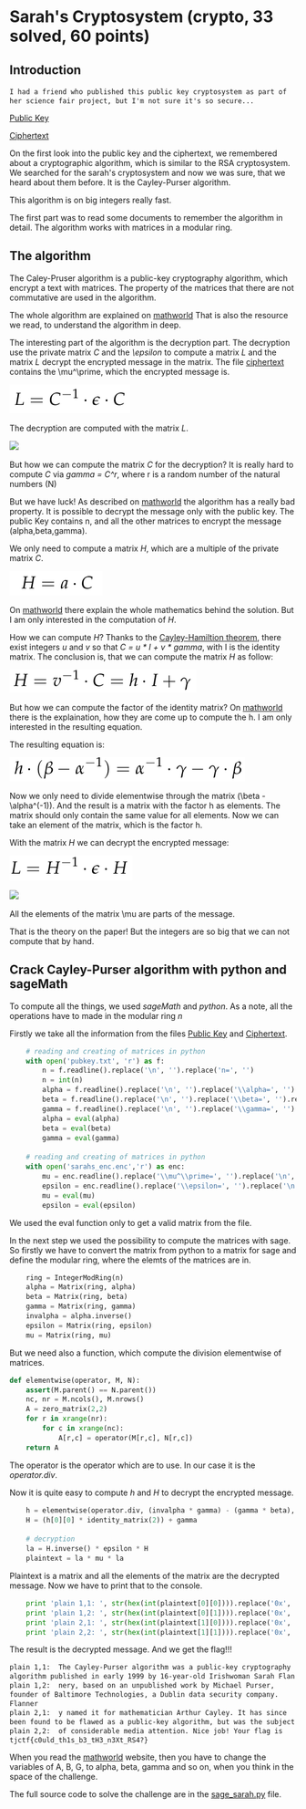 # Sarah's Cryptosystem (crypto, 33 solved, 60 points)

## Introduction
```
I had a friend who published this public key cryptosystem as part of her science fair project, but I'm not sure it's so secure...
```

[Public Key](https://github.com/Lev9L-Team/ctf/tree/master/2018-08-07_tjctf/sarahs_crypto/pubkey.txt)

[Ciphertext](https://github.com/Lev9L-Team/ctf/tree/master/2018-08-07_tjctf/sarahs_crypto/sarahs_enc.enc)

On the first look into the public key and the ciphertext, we remembered about a cryptographic algorithm,
which is similar to the RSA cryptosystem. We searched for the sarah's cryptosystem and now we was sure,
that we heard about them before. It is the Cayley-Purser algorithm. 

This algorithm is on big integers really fast. 

The first part was to read some documents to remember the algorithm in detail. 
The algorithm works with matrices in a modular ring. 

## The algorithm

The Caley-Pruser algorithm is a public-key cryptography algorithm, which encrypt a text with matrices.
The property of the matrices that there are not commutative are used in the algorithm.

The whole algorithm are explained on [mathworld](http://mathworld.wolfram.com/Cayley-PurserAlgorithm.html)
That is also the resource we read, to understand the algorithm in deep.

The interesting part of the algorithm is the decryption part. The decryption use the private matrix *C* 
and the *\epsilon* to compute a matrix *L* and the matrix *L* decrypt the encrypted message in the matrix.
The file [ciphertext](https://github.com/Lev9L-Team/ctf/tree/master/2018-08-07_tjctf/sarahs_crypto/sarahs_enc.enc)
contains the \mu^\prime, which the encrypted message is. 

![](L_equation.png)

The decryption are computed with the matrix *L*.

![](decryption.png)

But how we can compute the matrix *C* for the decryption? 
It is really hard to compute *C* via *gamma = C^r*, where r is a random number of the natural numbers (N)

But we have luck! As described on [mathworld](http://mathworld.wolfram.com/Cayley-PurserAlgorithm.html)
the algorithm has a really bad property. It is possible to decrypt the message only with 
the public key. The public Key contains n, and all the other matrices to encrypt the message (alpha,beta,gamma).

We only need to compute a matrix *H*, which are a multiple of the private matrix *C*.

![](h_property.png)

On [mathworld](http://mathworld.wolfram.com/Cayley-PurserAlgorithm.html) there explain the whole mathematics
behind the solution. But I am only interested in the computation of *H*.

How we can compute *H*?
Thanks to the [Cayley-Hamiltion theorem](http://mathworld.wolfram.com/Cayley-HamiltonTheorem.html),
there exist integers *u* and *v* so that *C = u \* I + v \* gamma*, with I is the identity matrix.
The conclusion is, that we can compute the matrix *H* as follow:

![](H_equation.png)

But how we can compute the factor of the identity matrix?
On [mathworld](http://mathworld.wolfram.com/Cayley-PurserAlgorithm.html) there is the explaination, 
how they are come up to compute the h. I am only interested in the resulting equation.

The resulting equation is:

![](h_equation.png)

Now we only need to divide elementwise through the matrix (\beta - \alpha^(-1)).
And the result is a matrix with the factor h as elements.
The matrix should only contain the same value for all elements. 
Now we can take an element of the matrix, which is the factor h. 

With the matrix *H* we can decrypt the encrypted message:

![](L_H_equation.png)

![](decryption.png)

All the elements of the matrix \mu are parts of the message.

That is the theory on the paper!
But the integers are so big that we can not compute that by hand. 

## Crack Cayley-Purser algorithm with python and sageMath

To compute all the things, we used *sageMath* and *python*. 
As a note, all the operations have to made in the modular ring *n*

Firstly we take all the information from the files [Public Key](https://github.com/Lev9L-Team/ctf/tree/master/2018-08-07_tjctf/sarahs_crypto/pubkey.txt)
and [Ciphertext](https://github.com/Lev9L-Team/ctf/tree/master/2018-08-07_tjctf/sarahs_crypto/sarahs_enc.enc).

```python
    # reading and creating of matrices in python
    with open('pubkey.txt', 'r') as f:
        n = f.readline().replace('\n', '').replace('n=', '')
        n = int(n)
        alpha = f.readline().replace('\n', '').replace('\\alpha=', '').replace(' ', ',')
        beta = f.readline().replace('\n', '').replace('\\beta=', '').replace(' ', ',')
        gamma = f.readline().replace('\n', '').replace('\\gamma=', '').replace(' ', ',')
        alpha = eval(alpha)
        beta = eval(beta)
        gamma = eval(gamma)

    # reading and creating of matrices in python
    with open('sarahs_enc.enc','r') as enc:
        mu = enc.readline().replace('\\mu^\\prime=', '').replace('\n', '').replace(' ', ',')
        epsilon = enc.readline().replace('\\epsilon=', '').replace('\n', '').replace(' ', ',')
        mu = eval(mu)
        epsilon = eval(epsilon)
```

We used the eval function only to get a valid matrix from the file.

In the next step we used the possibility to compute the matrices with sage.
So firstly we have to convert the matrix from python to a matrix for sage and define the modular ring,
where the elemts of the matrices are in. 

```python
    ring = IntegerModRing(n)
    alpha = Matrix(ring, alpha)
    beta = Matrix(ring, beta)
    gamma = Matrix(ring, gamma)
    invalpha = alpha.inverse()
    epsilon = Matrix(ring, epsilon)
    mu = Matrix(ring, mu)
```

But we need also a function, which compute the division elementwise of matrices.

```python
def elementwise(operator, M, N):
    assert(M.parent() == N.parent())
    nc, nr = M.ncols(), M.nrows()
    A = zero_matrix(2,2)
    for r in xrange(nr):
        for c in xrange(nc):
            A[r,c] = operator(M[r,c], N[r,c])
    return A
```

The operator is the operator which are to use. In our case it is the *operator.div*.

Now it is quite easy to compute *h* and *H* to decrypt the encrypted message.

```python
    h = elementwise(operator.div, (invalpha * gamma) - (gamma * beta), beta - invalpha)
    H = (h[0][0] * identity_matrix(2)) + gamma
    
    # decryption
    la = H.inverse() * epsilon * H
    plaintext = la * mu * la
```

Plaintext is a matrix and all the elements of the matrix are the decrypted message. 
Now we have to print that to the console. 

```python
    print 'plain 1,1: ', str(hex(int(plaintext[0][0]))).replace('0x', '')[:-1].decode('hex')
    print 'plain 1,2: ', str(hex(int(plaintext[0][1]))).replace('0x', '')[:-1].decode('hex')
    print 'plain 2,1: ', str(hex(int(plaintext[1][0]))).replace('0x', '')[:-1].decode('hex')
    print 'plain 2,2: ', str(hex(int(plaintext[1][1]))).replace('0x', '')[:-1].decode('hex')
```

The result is the decrypted message. And we get the flag!!!

```
plain 1,1:  The Cayley-Purser algorithm was a public-key cryptography algorithm published in early 1999 by 16-year-old Irishwoman Sarah Flan
plain 1,2:  nery, based on an unpublished work by Michael Purser, founder of Baltimore Technologies, a Dublin data security company. Flanner
plain 2,1:  y named it for mathematician Arthur Cayley. It has since been found to be flawed as a public-key algorithm, but was the subject 
plain 2,2:  of considerable media attention. Nice job! Your flag is tjctf{c0uld_th1s_b3_tH3_n3Xt_RS4?}
```

When you read the [mathworld](http://mathworld.wolfram.com/Cayley-PurserAlgorithm.html) website, 
then you have to change the variables of A, B, G, to alpha, beta, gamma and so on, when you think in the space of the challenge.

The full source code to solve the challenge are in the [sage_sarah.py](https://github.com/Lev9L-Team/ctf/tree/master/2018-08-07_tjctf/sarahs_crypto/sage_sarah.py) file.